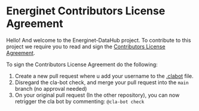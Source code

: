 # Energinet Contributors License Agreement

Hello! And welcome to the Energinet-DataHub project.
To contribute to this project we require you to read and sign the [Contributors License Agreement](Energinet-DataHub-cla.md).

To sign the Contributors License Agreement do the following:

1. Create a new pull request where u add your username to the [.clabot](.clabot) file.
2. Disregard the cla-bot check, and merge your pull request into the `main` branch (no approval needed)
3. On your original pull request (In the other repository), you can now retrigger the cla bot by commenting: `@cla-bot check`
